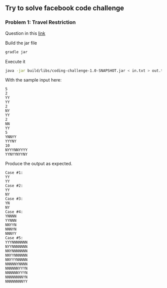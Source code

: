 ## Try to solve facebook code challenge

### Problem 1: Travel Restriction

Question in this [link](https://www.facebook.com/codingcompetitions/hacker-cup/2020/qualification-round/problems/A)

Build the jar file

```bash
gradle jar
```

Execute it

```bash
java -jar build/libs/coding-challenge-1.0-SNAPSHOT.jar < in.txt > out.txt
```

With the sample input here:

```text
5
2
YY
YY
2
NY
YY
2
NN
YY
5
YNNYY
YYYNY
10
NYYYNNYYYY
YYNYYNYYNY
```

Produce the output as expected.

```text
Case #1:
YY
YY
Case #2:
YY
NY
Case #3:
YN
NY
Case #4:
YNNNN
YYNNN
NNYYN
NNNYN
NNNYY
Case #5:
YYYNNNNNNN
NYYNNNNNNN
NNYNNNNNNN
NNYYNNNNNN
NNYYYNNNNN
NNNNNYNNNN
NNNNNNYYYN
NNNNNNYYYN
NNNNNNNNYN
NNNNNNNNYY
```